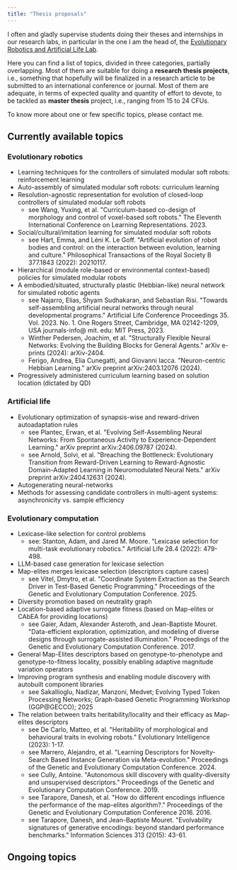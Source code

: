 ```yaml
---
title: "Thesis proposals"
---
```


I often and gladly supervise students doing their theses and internships in our research labs, in particular in the one I am the head of, the [Evolutionary Robotics and Artificial Life Lab](https://erallab.inginf.units.it).

Here you can find a list of topics, divided in three categories, partially overlapping.
Most of them are suitable for doing a **research thesis projects**, i.e., something that hopefully will be finalized in a research article to be submitted to an international conference or journal.
Most of them are adequate, in terms of expected quality and quantity of effort to devote, to be tackled as **master thesis** project, i.e., ranging from 15 to 24 CFUs.

To know more about one or few specific topics, please contact me.

## Currently available topics

### Evolutionary robotics
- Learning techniques for the controllers of simulated modular soft robots: reinforcement learning
- Auto-assembly of simulated modular soft robots: curriculum learning
- Resolution-agnostic representation for evolution of closed-loop controllers of simulated modular soft robots
  - see Wang, Yuxing, et al. "Curriculum-based co-design of morphology and control of voxel-based soft robots." The Eleventh International Conference on Learning Representations. 2023.
- Social/cultural/imitation learning for simulated modular soft robots
  - see Hart, Emma, and Léni K. Le Goff. "Artificial evolution of robot bodies and control: on the interaction between evolution, learning and culture." Philosophical Transactions of the Royal Society B 377.1843 (2022): 20210117.
- Hierarchical (module role-based or environmental context-based) policies for simulated modular robots
- A embodied/situated, structurally plastic (Hebbian-like) neural network for simulated robotic agents
  - see Najarro, Elias, Shyam Sudhakaran, and Sebastian Risi. "Towards self-assembling artificial neural networks through neural developmental programs." Artificial Life Conference Proceedings 35. Vol. 2023. No. 1. One Rogers Street, Cambridge, MA 02142-1209, USA journals-info@ mit. edu: MIT Press, 2023.
  - Winther Pedersen, Joachim, et al. "Structurally Flexible Neural Networks: Evolving the Building Blocks for General Agents." arXiv e-prints (2024): arXiv-2404.
  - Ferigo, Andrea, Elia Cunegatti, and Giovanni Iacca. "Neuron-centric Hebbian Learning." arXiv preprint arXiv:2403.12076 (2024).
- Progressively administered curriculum learning based on solution location (dictated by QD)

### Artificial life
- Evolutionary optimization of synapsis-wise and reward-driven autoadaptation rules
  - see Plantec, Erwan, et al. "Evolving Self-Assembling Neural Networks: From Spontaneous Activity to Experience-Dependent Learning." arXiv preprint arXiv:2406.09787 (2024).
  - see Arnold, Solvi, et al. "Breaching the Bottleneck: Evolutionary Transition from Reward-Driven Learning to Reward-Agnostic Domain-Adapted Learning in Neuromodulated Neural Nets." arXiv preprint arXiv:2404.12631 (2024).
- Autogenerating neural-networks
- Methods for assessing candidate controllers in multi-agent systems: asynchronicity vs. sample efficiency

### Evolutionary computation
- Lexicase-like selection for control problems
  - see: Stanton, Adam, and Jared M. Moore. "Lexicase selection for multi-task evolutionary robotics." Artificial Life 28.4 (2022): 479-498.
- LLM-based case generation for lexicase selection
- Map-elites merges lexicase selection (descriptors capture cases)
  - see Vitel, Dmytro, et al. "Coordinate System Extraction as the Search Driver in Test-Based Genetic Programming." Proceedings of the Genetic and Evolutionary Computation Conference. 2025.
- Diversity promotion based on neutrality graph
- Location-based adaptive surrogate fitness (based on Map-elites or CAbEA for providing locations)
  - see Gaier, Adam, Alexander Asteroth, and Jean-Baptiste Mouret. "Data-efficient exploration, optimization, and modeling of diverse designs through surrogate-assisted illumination." Proceedings of the Genetic and Evolutionary Computation Conference. 2017.
- General Map-Elites descriptors based on genotype-to-phenotype and genotype-to-fitness locality, possibly enabling adaptive magnitude variation operators
- Improving program synthesis and enabling module discovery with autobuilt component libraries
  - see Sakallioglu, Nadizar, Manzoni, Medvet; Evolving Typed Token Processing Networks; Graph-based Genetic Programming Workshop (GGP@GECCO); 2025
- The relation between traits heritability/locality and their efficacy as Map-elites descriptors
  - see De Carlo, Matteo, et al. "Heritability of morphological and behavioural traits in evolving robots." Evolutionary Intelligence (2023): 1-17.
  - see Marrero, Alejandro, et al. "Learning Descriptors for Novelty-Search Based Instance Generation via Meta-evolution." Proceedings of the Genetic and Evolutionary Computation Conference. 2024.
  - see Cully, Antoine. "Autonomous skill discovery with quality-diversity and unsupervised descriptors." Proceedings of the Genetic and Evolutionary Computation Conference. 2019.
  - see Tarapore, Danesh, et al. "How do different encodings influence the performance of the map-elites algorithm?." Proceedings of the Genetic and Evolutionary Computation Conference 2016. 2016.
  - see Tarapore, Danesh, and Jean-Baptiste Mouret. "Evolvability signatures of generative encodings: beyond standard performance benchmarks." Information Sciences 313 (2015): 43-61.

## Ongoing topics

